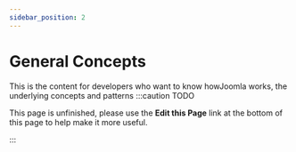 ```yaml
---
sidebar_position: 2
---
```

General Concepts
=======================
This is the content for developers who want to know howJoomla works, the underlying concepts and patterns
:::caution TODO

This page is unfinished, please use the **Edit this Page** link at the bottom of this page to help make it more useful.

:::
